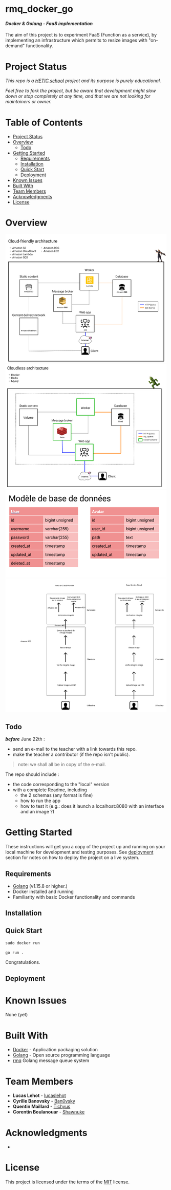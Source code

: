 rmq_docker_go
====
#### ***Docker & Golang - FaaS implementation***
The aim of this project is to experiment FaaS (Function as a service), by implementing an infrastructure which permits to resize images with "on-demand" functionality.

# Project Status
*This repo is a [HETIC school](https://www.hetic.net/) project and its purpose is purely educational.* 

*Feel free to fork the project, but be aware that development might slow down or stop completely at any time, and that we are not looking for maintainers or owner.*

# Table of Contents
- [Project Status](#project-status)
- [Overview](#overview)
  - [Todo](#todo)
- [Getting Started](#getting-started)
  - [Requirements](#requirements)
  - [Installation](#installation)
  - [Quick Start](#quick-start)
  - [Deployment](#deployment)
- [Known Issues](#known-issues)
- [Built With](#built-with)
- [Team Members](#team-members)
- [Acknowledgments](#acknowledgments)
- [License](#license)

# Overview

![](./docs/cloud.PNG)
![](./docs/cloudless.PNG)
![](./docs/db_tables.PNG)
![](./docs/infra.PNG)


## Todo 
***before*** June 22th :
- send an e-mail to the teacher with a link towards this repo.
- make the teacher a contributor (if the repo isn't public).
> note: we shall all be in copy of the e-mail.

The repo should include :
* the code corresponding to the "local" version
* with a complete Readme, including 
    * the 2 schemas (any format is fine)
    * how to run the app
    * how to test it (e.g.: does it launch a localhost:8080 with an interface and an image ?)

# Getting Started
These instructions will get you a copy of the project up and running on your local machine for development and testing purposes. See [deployment](#deployment) section for notes on how to deploy the project on a live system.

## Requirements
* [Golang](https://golang.org/dl/) (v1.15.8 or higher.)
* Docker installed and running
* Familiarity with basic Docker functionality and commands

## Installation

## Quick Start
````
sudo docker run
````
````golang
go run .
````
Congratulations.

## Deployment


# Known Issues
None (yet)

# Built With
* [Docker](https://www.docker.com/) - Application packaging solution
* [Golang](https://golang.org/) - Open source programming language
* [rmq](https://github.com/adjust/rmq) Golang message queue system

# Team Members
* **Lucas Lehot** - [lucaslehot](https://github.com/lucaslehot)
* **Cyrille Banovsky** - [Ban0vsky](https://github.com/Ban0vsky)
* **Quentin Maillard** - [Tichyus](https://github.com/Tichyus)
* **Corentin Boulanouar** - [Shawnuke](https://github.com/Shawnuke)

# Acknowledgments
* 

# License
This project is licensed under the terms of the [MIT](https://opensource.org/licenses/MIT) license.

